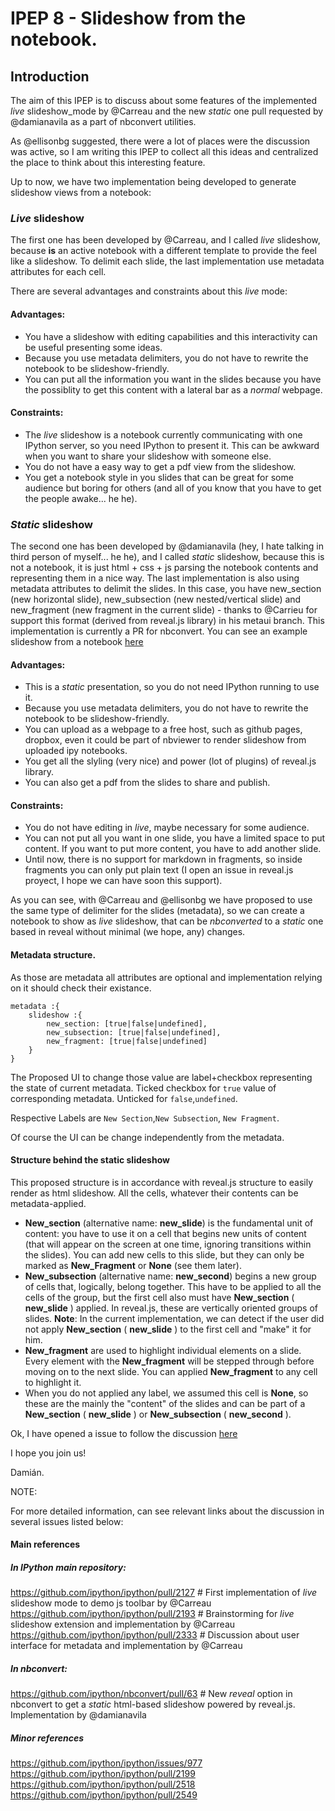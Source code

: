 # IPEP 8 - Slideshow from the notebook.

## Introduction

The aim of this IPEP is to discuss about some features of the implemented *live* slideshow_mode by @Carreau and the new *static* one pull requested by @damianavila as a part of nbconvert utilities.

As @ellisonbg suggested, there were a lot of places were the discussion was active, so I am writing this IPEP to collect all this ideas and centralized the place to think about this interesting feature.

Up to now, we have two implementation being developed to generate slideshow views from a notebook:

### *Live* slideshow

The first one has been developed by @Carreau, and I called *live* slideshow, because **is** an active notebook with a different template to provide the feel like a slideshow. To delimit each slide, the last implementation use metadata attributes for each cell.

There are several advantages and constraints about this *live* mode:

#### Advantages:

* You have a slideshow with editing capabilities and this interactivity can be useful presenting some ideas.
* Because you use metadata delimiters, you do not have to rewrite the notebook to be slideshow-friendly.
* You can put all the information you want in the slides because you have the possiblity to get this content with a lateral bar as a *normal* webpage.

#### Constraints:

* The *live* slideshow is a notebook currently communicating with one IPython server, so you need IPython to present it. This can be awkward when you want to share your slideshow with someone else.
* You do not have a easy way to get a pdf view from the slideshow.
* You get a notebook style in you slides that can be great for some audience but boring for others (and all of you know that you have to get the people awake... he he).

### *Static* slideshow

The second one has been developed by @damianavila (hey, I hate talking in third person of myself... he he), and I called *static* slideshow, because this is not a notebook, it is just html + css + js parsing the notebook contents and representing them in a nice way. The last implementation is also using metadata attributes to delimit the slides. In this case, you have new_section (new horizontal slide), new_subsection (new nested/vertical slide) and new_fragment (new fragment in the current slide) - thanks to @Carrieu for support this format (derived from reveal.js library) in his metaui branch. This implementation is currently a PR for nbconvert. You can see an example slideshow from a notebook [here](http://www.slideviper.oquanta.info/nbcreveal/example_slide_slides.html)

#### Advantages:

* This is a *static* presentation, so you do not need IPython running to use it.
* Because you use metadata delimiters, you do not have to rewrite the notebook to be slideshow-friendly.
* You can upload as a webpage to a free host, such as github pages, dropbox, even it could be part of nbviewer
to render slideshow from uploaded ipy notebooks.
* You get all the slyling (very nice) and power (lot of plugins) of reveal.js library.
* You can also get a pdf from the slides to share and publish.

#### Constraints:

* You do not have editing in *live*, maybe necessary for some audience.
* You can not put all you want in one slide, you have a limited space to put content. If you want to put more content, you have to add another slide.
* Until now, there is no support for markdown in fragments, so inside fragments you can only put plain text (I open an issue in reveal.js proyect, I hope we can have soon this support). 

As you can see, with @Carreau and @ellisonbg we have proposed to use the same type of delimiter for the slides (metadata), so we can create a notebook to show as *live* slideshow, that can be *nbconverted* to a *static* one based in reveal without minimal (we hope, any) changes.

#### Metadata structure. 

As those are metadata all attributes are optional and implementation relying on it should check their existance.

```
metadata :{
    slideshow :{
        new_section: [true|false|undefined],
        new_subsection: [true|false|undefined],
        new_fragment: [true|false|undefined]
    }
}
```

The Proposed UI to change those value are label+checkbox representing the state of current metadata.
Ticked checkbox for `true` value of corresponding metadata. Unticked for `false`,`undefined`.

Respective Labels are `New Section`,`New Subsection`, `New Fragment`.

Of course the UI can be change independently from the metadata.

#### Structure behind the static slideshow

This proposed structure is in accordance with reveal.js structure to easily render as html slideshow.
All the cells, whatever their contents can be metadata-applied. 

* **New_section** (alternative name: **new_slide**) is the fundamental unit of content: you have to use it on a cell that begins new units of content (that will appear on the screen at one time, ignoring transitions within the slides). You can add new cells to this slide, but they can only be marked as **New_Fragment** or **None** (see them later).
* **New_subsection** (alternative name: **new_second**) begins a new group of cells that, logically, belong together. This have to be applied to all the cells of the group, but the first cell also must have **New_section** ( **new_slide** ) applied. In reveal.js, these are vertically oriented groups of slides.
**Note**: In the current implementation, we can detect if the user did not apply **New_section** ( **new_slide** ) to the first cell and "make" it for him. 
* **New_fragment** are used to highlight individual elements on a slide. Every element with the **New_fragment** will be stepped through before moving on to the next slide. You can applied **New_fragment** to any cell to highlight it.
* When you do not applied any label, we assumed this cell is **None**, so these are the mainly the "content" of the slides and can be part of a **New_section** ( **new_slide** ) or **New_subsection** ( **new_second** ).

Ok, I have opened a issue to follow the discussion [here](https://github.com/ipython/ipython/issues/2680)

I hope you join us!

Damián.

NOTE:

For more detailed information, can see relevant links about the discussion in several issues listed below:

#### Main references

##### In IPython main repository:
https://github.com/ipython/ipython/pull/2127 # First implementation of *live* slideshow mode to demo js toolbar by @Carreau
https://github.com/ipython/ipython/pull/2193 # Brainstorming for *live* slideshow extension and implementation by @Carreau
https://github.com/ipython/ipython/pull/2333 # Discussion about user interface for metadata and implementation by @Carreau

##### In nbconvert:
https://github.com/ipython/nbconvert/pull/63 # New *reveal* option in nbconvert to get a *static* html-based slideshow powered by reveal.js. Implementation by @damianavila

##### Minor references

https://github.com/ipython/ipython/issues/977
https://github.com/ipython/ipython/pull/2199
https://github.com/ipython/ipython/pull/2518
https://github.com/ipython/ipython/pull/2549